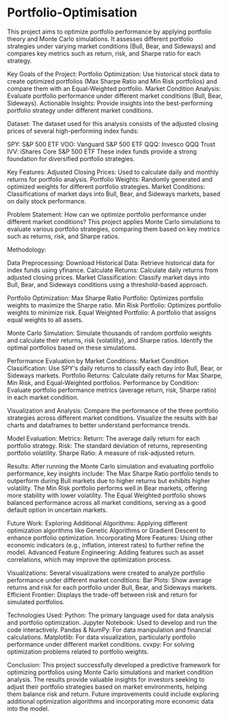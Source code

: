 # Portfolio-Optimisation

This project aims to optimize portfolio performance by applying portfolio theory and Monte Carlo simulations. It assesses different portfolio strategies under varying market conditions (Bull, Bear, and Sideways) and compares key metrics such as return, risk, and Sharpe ratio for each strategy.

Key Goals of the Project:
Portfolio Optimization: Use historical stock data to create optimized portfolios (Max Sharpe Ratio and Min Risk portfolios) and compare them with an Equal-Weighted portfolio.
Market Condition Analysis: Evaluate portfolio performance under different market conditions (Bull, Bear, Sideways).
Actionable Insights: Provide insights into the best-performing portfolio strategy under different market conditions.

Dataset:
The dataset used for this analysis consists of the adjusted closing prices of several high-performing index funds:

SPY: S&P 500 ETF
VOO: Vanguard S&P 500 ETF
QQQ: Invesco QQQ Trust
IVV: iShares Core S&P 500 ETF
These index funds provide a strong foundation for diversified portfolio strategies.

Key Features:
Adjusted Closing Prices: Used to calculate daily and monthly returns for portfolio analysis.
Portfolio Weights: Randomly generated and optimized weights for different portfolio strategies.
Market Conditions: Classifications of market days into Bull, Bear, and Sideways markets, based on daily stock performance.

Problem Statement:
How can we optimize portfolio performance under different market conditions? This project applies Monte Carlo simulations to evaluate various portfolio strategies, comparing them based on key metrics such as returns, risk, and Sharpe ratios.

Methodology:

Data Preprocessing:
Download Historical Data: Retrieve historical data for index funds using yfinance.
Calculate Returns: Calculate daily returns from adjusted closing prices.
Market Classification: Classify market days into Bull, Bear, and Sideways conditions using a threshold-based approach.

Portfolio Optimization:
Max Sharpe Ratio Portfolio: Optimizes portfolio weights to maximize the Sharpe ratio.
Min Risk Portfolio: Optimizes portfolio weights to minimize risk.
Equal Weighted Portfolio: A portfolio that assigns equal weights to all assets.

Monte Carlo Simulation:
Simulate thousands of random portfolio weights and calculate their returns, risk (volatility), and Sharpe ratios.
Identify the optimal portfolios based on these simulations.

Performance Evaluation by Market Conditions:
Market Condition Classification: Use SPY's daily returns to classify each day into Bull, Bear, or Sideways markets.
Portfolio Returns: Calculate daily returns for Max Sharpe, Min Risk, and Equal-Weighted portfolios.
Performance by Condition: Evaluate portfolio performance metrics (average return, risk, Sharpe ratio) in each market condition.

Visualization and Analysis:
Compare the performance of the three portfolio strategies across different market conditions.
Visualize the results with bar charts and dataframes to better understand performance trends.

Model Evaluation:
Metrics:
Return: The average daily return for each portfolio strategy.
Risk: The standard deviation of returns, representing portfolio volatility.
Sharpe Ratio: A measure of risk-adjusted return.

Results:
After running the Monte Carlo simulation and evaluating portfolio performance, key insights include:
The Max Sharpe Ratio portfolio tends to outperform during Bull markets due to higher returns but exhibits higher volatility.
The Min Risk portfolio performs well in Bear markets, offering more stability with lower volatility.
The Equal Weighted portfolio shows balanced performance across all market conditions, serving as a good default option in uncertain markets.


Future Work:
Exploring Additional Algorithms: Applying different optimization algorithms like Genetic Algorithms or Gradient Descent to enhance portfolio optimization.
Incorporating More Features: Using other economic indicators (e.g., inflation, interest rates) to further refine the model.
Advanced Feature Engineering: Adding features such as asset correlations, which may improve the optimization process.

Visualizations:
Several visualizations were created to analyze portfolio performance under different market conditions:
Bar Plots: Show average returns and risk for each portfolio under Bull, Bear, and Sideways markets.
Efficient Frontier: Displays the trade-off between risk and return for simulated portfolios.

Technologies Used:
Python: The primary language used for data analysis and portfolio optimization.
Jupyter Notebook: Used to develop and run the code interactively.
Pandas & NumPy: For data manipulation and financial calculations.
Matplotlib: For data visualization, particularly portfolio performance under different market conditions.
cvxpy: For solving optimization problems related to portfolio weights.

Conclusion:
This project successfully developed a predictive framework for optimizing portfolios using Monte Carlo simulations and market condition analysis. The results provide valuable insights for investors seeking to adjust their portfolio strategies based on market environments, helping them balance risk and return. Future improvements could include exploring additional optimization algorithms and incorporating more economic data into the model.

